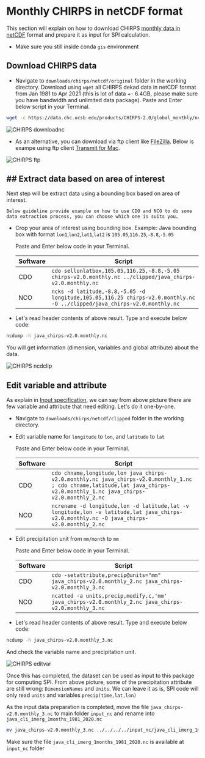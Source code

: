 # Monthly CHIRPS in netCDF format

This section will explain on how to download CHIRPS [monthly data in netCDF](https://data.chc.ucsb.edu/products/CHIRPS-2.0/global_monthly/netcdf/) format and prepare it as input for SPI calculation.

* Make sure you still inside conda `gis` environment


## Download CHIRPS data

* Navigate to `downloads/chirps/netcdf/original` folder in the working directory. Download using `wget` all CHIRPS dekad data in netCDF format from Jan 1981 to Apr 2021 (this is lot of data +- 6.4GB, please make sure you have bandwidth and unlimited data package). Paste and Enter below script in your Terminal.

```bash
wget -c https://data.chc.ucsb.edu/products/CHIRPS-2.0/global_monthly/netcdf/pi-chirps-nc-v2.0.monthly.nc
```

![CHIRPS downloadnc](../../../img/pi-chirps-nc-downloadnc.png)

* As an alternative, you can download via ftp client like [FileZilla](https://filezilla-project.org). Below is exampe using ftp client [Transmit for Mac](https://www.panic.com/transmit/).

![CHIRPS ftp](../../../img/pi-chirps-nc-ftp.png)


## ## Extract data based on area of interest

Next step will be extract data using a bounding box based on area of interest.

```{note}
Below guideline provide example on how to use CDO and NCO to do some data extraction process, you can choose which one is suits you.
```

* Crop your area of interest using bounding box. 
	Example: Java bounding box with format `lon1`,`lon2`,`lat1`,`lat2` is `105.05`,`116.25`,`-8.8`,`-5.05`

	Paste and Enter below code in your Terminal.

	| Software | Script |
	| --- | --- |
	| CDO | `cdo sellonlatbox,105.05,116.25,-8.8,-5.05 chirps-v2.0.monthly.nc ../clipped/java_chirps-v2.0.monthly.nc` |
	| NCO | `ncks -d latitude,-8.8,-5.05 -d longitude,105.05,116.25 chirps-v2.0.monthly.nc -O ../clipped/java_chirps-v2.0.monthly.nc` |

* Let's read header contents of above result. Type and execute below code:

``` bash
ncdump -h java_chirps-v2.0.monthly.nc
```

You will get information (dimension, variables and global attribute) about the data.

![CHIRPS ncdclip](../../../img/pi-chirps-nc-ncdumpclip.png)


## Edit variable and attribute

As explain in [Input specification](../input-preparation), we can say from above picture there are few variable and attribute that need editing. Let's do it one-by-one.

* Navigate to `downloads/chirps/netcdf/clipped` folder in the working directory.

* Edit variable name for `longitude` to `lon`, and `latitude` to `lat`

	Paste and Enter below code in your Terminal.

	| Software | Script |
	| --- | --- |
	| CDO | `cdo chname,longitude,lon java_chirps-v2.0.monthly.nc java_chirps-v2.0.monthly_1.nc ; cdo chname,latitude,lat java_chirps-v2.0.monthly_1.nc java_chirps-v2.0.monthly_2.nc` |
	| NCO | `ncrename -d longitude,lon -d latitude,lat -v longitude,lon -v latitude,lat java_chirps-v2.0.monthly.nc -O java_chirps-v2.0.monthly_2.nc` |

* Edit precipitation unit from `mm/month` to `mm`

	Paste and Enter below code in your Terminal.

	| Software | Script |
	| --- | --- |
	| CDO | `cdo -setattribute,precip@units="mm" java_chirps-v2.0.monthly_2.nc java_chirps-v2.0.monthly_3.nc` |
	| NCO | `ncatted -a units,precip,modify,c,'mm' java_chirps-v2.0.monthly_2.nc java_chirps-v2.0.monthly_3.nc` |

* Let's read header contents of above result. Type and execute below code:

``` bash
ncdump -h java_chirps-v2.0.monthly_3.nc
```

And check the variable name and precipitation unit.

![CHIRPS editvar](../../../img/pi-chirps-nc-ncdumpvar.png)

Once this has completed, the dataset can be used as input to this package for computing SPI. From above picture, some of the precipitation attribute are still wrong: `DimensionNames` and `Units`. We can leave it as is, SPI code will only read `units` and variables `precip(time,lat,lon)`

As the input data preparation is completed, move the file `java_chirps-v2.0.monthly_3.nc` to main folder `input_nc` and rename into `java_cli_imerg_1months_1981_2020.nc`

``` bash
mv java_chirps-v2.0.monthly_3.nc ../../../../input_nc/java_cli_imerg_1months_2000_2020.nc
```

Make sure the file `java_cli_imerg_1months_1981_2020.nc` is available at `input_nc` folder